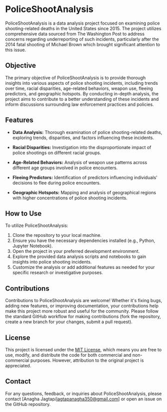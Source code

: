 # PoliceShootAnalysis

PoliceShootAnalysis is a data analysis project focused on examining police shooting-related deaths in the United States since 2015. The project utilizes comprehensive data sourced from The Washington Post to address concerns regarding underreporting of such incidents, particularly after the 2014 fatal shooting of Michael Brown which brought significant attention to this issue.

## Objective

The primary objective of PoliceShootAnalysis is to provide thorough insights into various aspects of police shooting incidents, including trends over time, racial disparities, age-related behaviors, weapon use, fleeing predictors, and geographic hotspots. By conducting in-depth analysis, the project aims to contribute to a better understanding of these incidents and inform discussions surrounding law enforcement practices and policies.

## Features

- **Data Analysis:** Thorough examination of police shooting-related deaths, exploring trends, disparities, and factors influencing these incidents.
  
- **Racial Disparities:** Investigation into the disproportionate impact of police shootings on different racial groups.
  
- **Age-Related Behaviors:** Analysis of weapon use patterns across different age groups involved in police encounters.
  
- **Fleeing Predictors:** Identification of predictors influencing individuals' decisions to flee during police encounters.
  
- **Geographic Hotspots:** Mapping and analysis of geographical regions with higher concentrations of police shooting incidents.

## How to Use

To utilize PoliceShootAnalysis:

1. Clone the repository to your local machine.
2. Ensure you have the necessary dependencies installed (e.g., Python, Jupyter Notebook).
3. Open the project in your preferred development environment.
4. Explore the provided data analysis scripts and notebooks to gain insights into police shooting incidents.
5. Customize the analysis or add additional features as needed for your specific research or investigative purposes.

## Contributions

Contributions to PoliceShootAnalysis are welcome! Whether it's fixing bugs, adding new features, or improving documentation, your contributions help make this project more robust and useful for the community. Please follow the standard GitHub workflow for making contributions (fork the repository, create a new branch for your changes, submit a pull request).

## License

This project is licensed under the [MIT License](LICENSE), which means you are free to use, modify, and distribute the code for both commercial and non-commercial purposes. However, attribution to the original project is appreciated.

## Contact

For any questions, feedback, or inquiries about PoliceShootAnalysis, please contact [Anagha Jagtap/jagtapanagha350@gmail.com] or open an issue on the GitHub repository.

